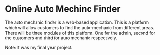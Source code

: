 # Online Auto Mechinc Finder

The auto mechanic finder is a web-based application. This is a platform which will allow customers to find the auto-mechanic from different areas. There will be three modules of this platform. One for the admin, second for the customers and third for auto mechanic respectively.

Note: It was my final year project.
